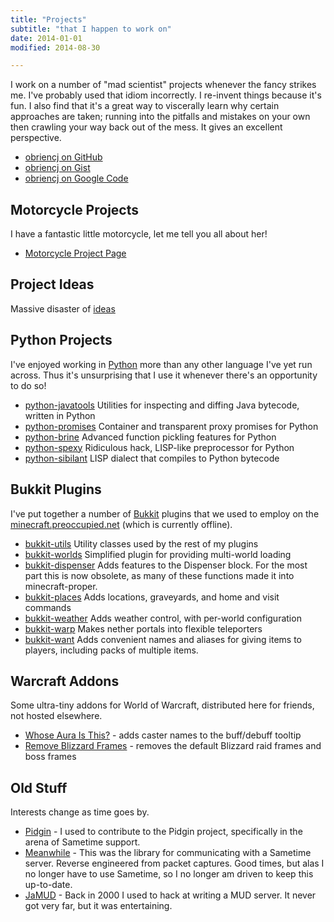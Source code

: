 ```yaml
---
title: "Projects"
subtitle: "that I happen to work on"
date: 2014-01-01
modified: 2014-08-30

---
```


I work on a number of "mad scientist" projects whenever the fancy
strikes me. I've probably used that idiom incorrectly. I re-invent
things because it's fun. I also find that it's a great way to
viscerally learn why certain approaches are taken; running into the
pitfalls and mistakes on your own then crawling your way back out of
the mess. It gives an excellent perspective.

* [obriencj on GitHub][github]
* [obriencj on Gist][gist]
* [obriencj on Google Code][gcode]

[github]: https://github.com/obriencj/ "Christopher O'Brien on GitHub"

[gist]: https://gist.github.com/obriencj/ "Christopher O'Brien on Gist"

[gcode]: https://code.google.com/p/obriencj/ "Projects on Google Code"


## Motorcycle Projects

I have a fantastic little motorcycle, let me tell you all about her!

* [Motorcycle Project Page]({filename}/projects/motorcycle.md)


## Project Ideas

Massive disaster of [ideas]({filename}/projects/ideas.md)


## Python Projects

I've enjoyed working in [Python] more than any other language I've yet
run across. Thus it's unsurprising that I use it whenever there's an
opportunity to do so!

* [python-javatools] Utilities for inspecting and diffing Java
  bytecode, written in Python
* [python-promises] Container and transparent proxy promises for
  Python
* [python-brine] Advanced function pickling features for Python
* [python-spexy] Ridiculous hack, LISP-like preprocessor for Python
* [python-sibilant] LISP dialect that compiles to Python bytecode

[Python]: http://python.org/
[python-javatools]: http://github.com/obriencj/python-javatools/
[python-promises]: http://github.com/obriencj/python-promises/
[python-brine]: http://github.com/obriencj/python-brine/
[python-spexy]: http://github.com/obriencj/python-spexy/
[python-sibilant]: http://github.com/obriencj/python-sibilant/


## Bukkit Plugins

I've put together a number of [Bukkit] plugins that we used to employ
on the [minecraft.preoccupied.net][mc.p.n] (which is currently offline).

* [bukkit-utils] Utility classes used by the rest of my plugins
* [bukkit-worlds] Simplified plugin for providing multi-world loading
* [bukkit-dispenser] Adds features to the Dispenser block. For the
  most part this is now obsolete, as many of these functions made it
  into minecraft-proper.
* [bukkit-places] Adds locations, graveyards, and home and visit commands
* [bukkit-weather] Adds weather control, with per-world configuration
* [bukkit-warp] Makes nether portals into flexible teleporters
* [bukkit-want] Adds convenient names and aliases for giving items to
  players, including packs of multiple items.

[Bukkit]: http://bukkit.org/ "Open Source Minecraft server wrapper"

[mc.p.n]: http://tumblr.preoccupied.net/ "The Preoccupied Bukkit"

[bukkit-utils]: http://github.com/obriencj/bukkit-utils/
[bukkit-worlds]: http://github.com/obriencj/bukkit-worlds/
[bukkit-dispenser]: http://github.com/obriencj/bukkit-dispenser/
[bukkit-places]: http://github.com/obriencj/bukkit-places/
[bukkit-weather]: http://github.com/obriencj/bukkit-weather/
[bukkit-warp]: http://github.com/obriencj/bukkit-warp/
[bukkit-want]: http://github.com/obriencj/bukkit-want/


## Warcraft Addons

Some ultra-tiny addons for World of Warcraft, distributed here for
friends, not hosted elsewhere.

* [Whose Aura Is This?][whoseaura] - adds caster names to the
  buff/debuff tooltip
* [Remove Blizzard Frames][removeframes] - removes the default
  Blizzard raid frames and boss frames

[whoseaura]: http://preoccupied.net/~siege/addons/whoseaura.zip
[removeframes]: http://preoccupied.net/~siege/addons/removeframes.zip


## Old Stuff

Interests change as time goes by.

* [Pidgin] - I used to contribute to the Pidgin project, specifically
  in the arena of Sametime support.
* [Meanwhile] - This was the library for communicating with a Sametime
  server. Reverse engineered from packet captures. Good times, but
  alas I no longer have to use Sametime, so I no longer am driven to
  keep this up-to-date.
* [JaMUD] - Back in 2000 I used to hack at writing a MUD server. It
  never got very far, but it was entertaining.

[pidgin]: https://pidgin.im/
[meanwhile]: https://sf.net/projects/meanwhile/
[jamud]: https://sf.net/projects/jamud/
